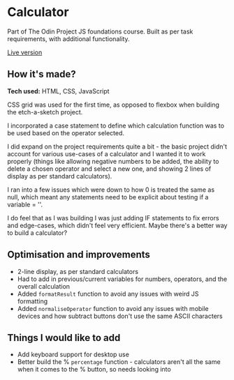 # Calculator
Part of The Odin Project JS foundations course. Built as per task requirements, with additional functionality.

[Live version](https://al-moreton.github.io/calculator/)

## How it's made?
**Tech used:** HTML, CSS, JavaScript

CSS grid was used for the first time, as opposed to flexbox when building the etch-a-sketch project.

I incorporated a case statement to define which calculation function was to be used based on the operator selected.

I did expand on the project requirements quite a bit - the basic project didn't account for various use-cases of a calculator and I wanted it to work properly (things like allowing negative numbers to be added, the ability to delete a chosen operator and select a new one, and showing 2 lines of display as per standard calculators).

I ran into a few issues which were down to how 0 is treated the same as null, which meant any statements need to be explicit about testing if a variable = ''.

I do feel that as I was building I was just adding IF statements to fix errors and edge-cases, which didn't feel very efficient. Maybe there's a better way to build a calculator?

## Optimisation and improvements
- 2-line display, as per standard calculators
- Had to add in previous/current variables for numbers, operators, and the overall calculation
- Added `formatResult` function to avoid any issues with weird JS formatting
- Added `normaliseOperator` function to avoid any issues with mobile devices and how subtract buttons don't use the same ASCII characters

## Things I would like to add
- Add keyboard support for desktop use
- Better build the % `percentage` function - calculators aren't all the same when it comes to the % button, so needs looking into